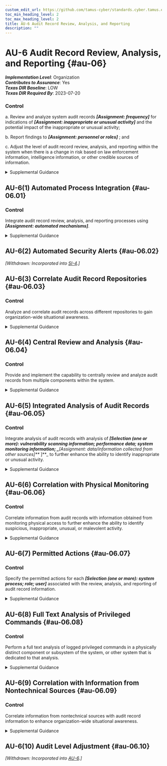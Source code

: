 ```yaml
---
custom_edit_url: https://github.com/tamus-cyber/standards.cyber.tamus.edu/tree/main/static/content/tamus.edu/TAMUS_profile.xml
toc_min_heading_level: 2
toc_max_heading_level: 2
title: AU-6 Audit Record Review, Analysis, and Reporting
description: ""
---
```


# AU-6 Audit Record Review, Analysis, and Reporting {#au-06}

_**Implementation Level**_: Organization\
_**Contributes to Assurance**_: Yes\
_**Texas DIR Baseline**_: LOW\
_**Texas DIR Required By**_: 2023-07-20

### Control

a. Review and analyze system audit records _**[Assignment: frequency]**_ for indications of _**[Assignment: inappropriate or unusual activity]**_ and the potential impact of the inappropriate or unusual activity;

b. Report findings to _**[Assignment: personnel or roles]**_ ; and

c. Adjust the level of audit record review, analysis, and reporting within the system when there is a change in risk based on law enforcement information, intelligence information, or other credible sources of information.

<details>
  <summary>Supplemental Guidance</summary>

a. Review and analyze system audit records _**[Assignment: frequency]**_ for indications of _**[Assignment: inappropriate or unusual activity]**_ and the potential impact of the inappropriate or unusual activity;

b. Report findings to _**[Assignment: personnel or roles]**_ ; and

c. Adjust the level of audit record review, analysis, and reporting within the system when there is a change in risk based on law enforcement information, intelligence information, or other credible sources of information.

</details>

## AU-6(1) Automated Process Integration {#au-06.01}

### Control

Integrate audit record review, analysis, and reporting processes using _**[Assignment: automated mechanisms]**_.

<details>
  <summary>Supplemental Guidance</summary>

Integrate audit record review, analysis, and reporting processes using _**[Assignment: automated mechanisms]**_.

</details>

## AU-6(2) Automated Security Alerts {#au-06.02}

_[Withdrawn: Incorporated into [SI-4](../si/si-04#si-04).]_

## AU-6(3) Correlate Audit Record Repositories {#au-06.03}

### Control

Analyze and correlate audit records across different repositories to gain organization-wide situational awareness.

<details>
  <summary>Supplemental Guidance</summary>

Analyze and correlate audit records across different repositories to gain organization-wide situational awareness.

</details>

## AU-6(4) Central Review and Analysis {#au-06.04}

### Control

Provide and implement the capability to centrally review and analyze audit records from multiple components within the system.

<details>
  <summary>Supplemental Guidance</summary>

Provide and implement the capability to centrally review and analyze audit records from multiple components within the system.

</details>

## AU-6(5) Integrated Analysis of Audit Records {#au-06.05}

### Control

Integrate analysis of audit records with analysis of _**[Selection (one or more): vulnerability scanning information; performance data; system monitoring information; 
                     _**[Assignment: data/information collected from other sources]**_
                  ]**_ to further enhance the ability to identify inappropriate or unusual activity.

<details>
  <summary>Supplemental Guidance</summary>

Integrate analysis of audit records with analysis of _**[Selection (one or more): vulnerability scanning information; performance data; system monitoring information; 
                     _**[Assignment: data/information collected from other sources]**_
                  ]**_ to further enhance the ability to identify inappropriate or unusual activity.

</details>

## AU-6(6) Correlation with Physical Monitoring {#au-06.06}

### Control

Correlate information from audit records with information obtained from monitoring physical access to further enhance the ability to identify suspicious, inappropriate, unusual, or malevolent activity.

<details>
  <summary>Supplemental Guidance</summary>

Correlate information from audit records with information obtained from monitoring physical access to further enhance the ability to identify suspicious, inappropriate, unusual, or malevolent activity.

</details>

## AU-6(7) Permitted Actions {#au-06.07}

### Control

Specify the permitted actions for each _**[Selection (one or more): system process; role; user]**_ associated with the review, analysis, and reporting of audit record information.

<details>
  <summary>Supplemental Guidance</summary>

Specify the permitted actions for each _**[Selection (one or more): system process; role; user]**_ associated with the review, analysis, and reporting of audit record information.

</details>

## AU-6(8) Full Text Analysis of Privileged Commands {#au-06.08}

### Control

Perform a full text analysis of logged privileged commands in a physically distinct component or subsystem of the system, or other system that is dedicated to that analysis.

<details>
  <summary>Supplemental Guidance</summary>

Perform a full text analysis of logged privileged commands in a physically distinct component or subsystem of the system, or other system that is dedicated to that analysis.

</details>

## AU-6(9) Correlation with Information from Nontechnical Sources {#au-06.09}

### Control

Correlate information from nontechnical sources with audit record information to enhance organization-wide situational awareness.

<details>
  <summary>Supplemental Guidance</summary>

Correlate information from nontechnical sources with audit record information to enhance organization-wide situational awareness.

</details>

## AU-6(10) Audit Level Adjustment {#au-06.10}

_[Withdrawn: Incorporated into [AU-6](../au/au-06#au-06).]_

